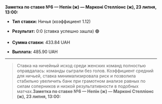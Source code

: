 **Заметка по ставке №6 — Непін (ж) — Марконі Стелліонс (ж), 23 липня, 13:00:**

- **Тип ставки:** Ничья (коэффициент 1.12)
    
- **Результат:** 0:0 (ставка успешно зашла) 🟢
    
- **Сумма ставки:** 433.84 UAH
    
- **Выплата:** 485.90 UAH

---

> Ставка на ничейный исход среди женских команд полностью оправдалась: команды сыграли без голов. Коэффициент средний для ничьей, ставка минимализировала риск и позволила стабильно увеличить банк при грамотном анализе равных по силам соперников и низкой результативности в подобных матчах.**Заметка по ставке №6 — Непін (ж) — Марконі Стелліонс (ж), 23 липня, 13:00:**
